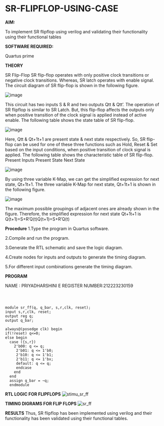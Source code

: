 # SR-FLIPFLOP-USING-CASE

**AIM:**

To implement  SR flipflop using verilog and validating their functionality using their functional tables

**SOFTWARE REQUIRED:**

Quartus prime

**THEORY**

SR Flip-Flop SR flip-flop operates with only positive clock transitions or negative clock transitions. Whereas, SR latch operates with enable signal. The circuit diagram of SR flip-flop is shown in the following figure.

![image](https://github.com/naavaneetha/SR-FLIPFLOP-USING-CASE/assets/154305477/0f710028-ad52-4d3e-9276-8714cf023a25)

 
This circuit has two inputs S & R and two outputs Qtt & Qtt’. The operation of SR flipflop is similar to SR Latch. But, this flip-flop affects the outputs only when positive transition of the clock signal is applied instead of active enable. The following table shows the state table of SR flip-flop.

![image](https://github.com/naavaneetha/SR-FLIPFLOP-USING-CASE/assets/154305477/dabfc4f4-87e3-4cbc-9472-f89ee1b5ed30)

 
Here, Qtt & Qt+1t+1 are present state & next state respectively. So, SR flip-flop can be used for one of these three functions such as Hold, Reset & Set based on the input conditions, when positive transition of clock signal is applied. The following table shows the characteristic table of SR flip-flop. Present Inputs Present State Next State

![image](https://github.com/naavaneetha/SR-FLIPFLOP-USING-CASE/assets/154305477/dd90d16c-aec5-4290-a586-e2346b1e9eb5)

 
By using three variable K-Map, we can get the simplified expression for next state, Qt+1t+1. The three variable K-Map for next state, Qt+1t+1 is shown in the following figure.

![image](https://github.com/naavaneetha/SR-FLIPFLOP-USING-CASE/assets/154305477/473efad6-d70b-4ca7-aeb7-898bbfca319f)

 
The maximum possible groupings of adjacent ones are already shown in the figure. Therefore, the simplified expression for next state Qt+1t+1 is Q(t+1)=S+R′Q(t)Q(t+1)=S+R′Q(t)

**Procedure**
 1.Type the program in Quartus software.

2.Compile and run the program.

3.Generate the RTL schematic and save the logic diagram.

4.Create nodes for inputs and outputs to generate the timing diagram.

5.For different input combinations generate the timing diagram.


**PROGRAM**

NAME : PRIYADHARSHINI E
REGISTER NUMBER:212223230159



```



module sr_ff(q, q_bar, s,r,clk, reset);
input s,r,clk, reset;
output reg q;
output q_bar;

always@(posedge clk) begin
if(!reset) q<=0;
else begin
  case ({s,r})
    2'b00: q <= q;
	 2'b01: q <= 1'b0;
	 2'b10: q <= 1'b1;
	 2'b11: q <= 1'bx;
	 default: q <= q;
	 endcase
	end
  end	
  assign q_bar = ~q;
  endmodule
```
**RTL LOGIC FOR FLIPFLOPS**
![stimu_sr_ff](https://github.com/Ayisharinsi/SR-FLIPFLOP-USING-CASE/assets/148609304/d88744ee-1704-4475-88d3-eb7dd86422f9)

**TIMING DIGRAMS FOR FLIP FLOPS**
![sr_ff](https://github.com/Ayisharinsi/SR-FLIPFLOP-USING-CASE/assets/148609304/a609bf64-b129-4328-b958-5d25bbbd74e9)

**RESULTS**
Thus, SR flipflop has been implemented using verilog and their functionality has been validated using their functional tables.

